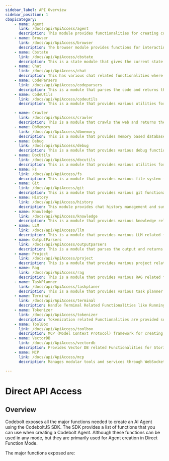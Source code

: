 ```yaml
---
sidebar_label: API Overview
sidebar_position: 1
cbapicategory:
    - name: Agent
      link: /docs/api/ApiAccess/agent
      description: This module provides functionalities for creating customized, high-performance agents tailored to specific needs.
    - name: Browser
      link: /docs/api/ApiAccess/browser
      description: The browser module provides functions for interacting with the browser.
    - name: Cbstate
      link: /docs/api/ApiAccess/cbstate
      description: This is a state module that gives the current state. The state is being continuously updated by the application based on various actions.
    - name: Chat
      link: /docs/api/ApiAccess/chat
      description: This has various chat related functionalities where the agent can send chat to user and get the user response
    - name: CodeParsers
      link: /docs/api/ApiAccess/codeparsers
      description: This is a module that parses the code and returns the code tree.
    - name: CodeUtils
      link: /docs/api/ApiAccess/codeutils
      description: This is a module that provides various utilities for parsing and manipulating code.

    - name: Crawler
      link: /docs/api/ApiAccess/crawler
      description: This is a module that crawls the web and returns the crawled data.
    - name: DbMemory
      link: /docs/api/ApiAccess/dbmemory
      description: This is a module that provides memory based database functionalities.
    - name: Debug
      link: /docs/api/ApiAccess/debug
      description: This is a module that provides various debug functionalities.
    - name: DocUtils
      link: /docs/api/ApiAccess/docutils
      description: This is a module that provides various utilities for parsing and manipulating markdown.
    - name: Fs
      link: /docs/api/ApiAccess/fs
      description: This is a module that provides various file system functionalities.
    - name: Git
      link: /docs/api/ApiAccess/git
      description: This is a module that provides various git functionalities.
    - name: History
      link: /docs/api/ApiAccess/history
      description: This module provides chat history management and summarization functionality for maintaining conversation context.
    - name: Knowledge
      link: /docs/api/ApiAccess/knowledge
      description: This is a module that provides various knowledge related functionalities.
    - name: LLM
      link: /docs/api/ApiAccess/llm
      description: This is a module that provides various LLM related functionalities.
    - name: OutputParsers
      link: /docs/api/ApiAccess/outputparsers
      description: This is a module that parses the output and returns the output tree.
    - name: Project
      link: /docs/api/ApiAccess/project
      description: This is a module that provides various project related functionalities.
    - name: Rag
      link: /docs/api/ApiAccess/rag
      description: This is a module that provides various RAG related functionalities.
    - name: TaskPlanner
      link: /docs/api/ApiAccess/taskplaner
      description: This is a module that provides various task planner related functionalities.
    - name: Terminal
      link: /docs/api/ApiAccess/terminal
      description: Handle Terminal Related Functionalities like Running Commands and Getting Output. Supports handling multiple terminals and long running code executions like Servers.
    - name: Tokenizer
      link: /docs/api/ApiAccess/tokenizer
      description: Tokenization related Functionalities are provided so that the code can be tokenized and the tokens can be used to perform and measure various operations.
    - name: ToolBox
      link: /docs/api/ApiAccess/toolbox
      description: MCP (Model Context Protocol) framework for creating and managing modular tools and services with support for resources, prompts, and session management.
    - name: VectorDB
      link: /docs/api/ApiAccess/vectordb
      description: Provides Vector DB related Functionalities for Storing and Managing of Vector Embedding
    - name: MCP
      link: /docs/api/ApiAccess/mcp
      description: Manages modular tools and services through WebSocket communication. Execute tools, retrieve tool details, and monitor enabled MCP instances in real-time

---
```

# Direct API Access

## Overview

Codebolt exposes all the major functions needed to create an AI Agent using the CodeboltJS SDK. The SDK provides a list of functions that you can use when creating a Codebolt Agent. Although these functions can be used in any mode, but they are primarily used for Agent creation in Direct Function Mode.

The major functions exposed are:
<CBAPICategory />
